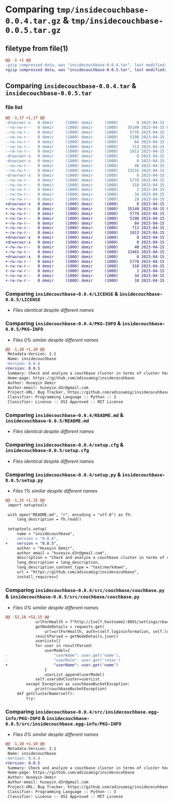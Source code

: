 # Comparing `tmp/insidecouchbase-0.0.4.tar.gz` & `tmp/insidecouchbase-0.0.5.tar.gz`

## filetype from file(1)

```diff
@@ -1 +1 @@
-gzip compressed data, was "insidecouchbase-0.0.4.tar", last modified: Sat Apr 15 11:26:34 2023, max compression
+gzip compressed data, was "insidecouchbase-0.0.5.tar", last modified: Sat Apr 15 11:33:13 2023, max compression
```

## Comparing `insidecouchbase-0.0.4.tar` & `insidecouchbase-0.0.5.tar`

### file list

```diff
@@ -1,17 +1,17 @@
-drwxrwxr-x   0 demir     (1000) demir     (1000)        0 2023-04-15 11:26:34.259082 insidecouchbase-0.0.4/
--rw-rw-r--   0 demir     (1000) demir     (1000)    35149 2023-04-15 09:54:30.000000 insidecouchbase-0.0.4/LICENSE
--rw-rw-r--   0 demir     (1000) demir     (1000)     5778 2023-04-15 11:26:34.259082 insidecouchbase-0.0.4/PKG-INFO
--rw-rw-r--   0 demir     (1000) demir     (1000)     5198 2023-04-15 11:23:55.000000 insidecouchbase-0.0.4/README.md
--rw-rw-r--   0 demir     (1000) demir     (1000)       84 2023-04-15 10:44:14.000000 insidecouchbase-0.0.4/pyproject.toml
--rw-rw-r--   0 demir     (1000) demir     (1000)      713 2023-04-15 11:26:34.259082 insidecouchbase-0.0.4/setup.cfg
--rw-rw-r--   0 demir     (1000) demir     (1000)     1013 2023-04-15 11:26:13.000000 insidecouchbase-0.0.4/setup.py
-drwxrwxr-x   0 demir     (1000) demir     (1000)        0 2023-04-15 11:26:34.259082 insidecouchbase-0.0.4/src/
-drwxrwxr-x   0 demir     (1000) demir     (1000)        0 2023-04-15 11:26:34.259082 insidecouchbase-0.0.4/src/couchbase/
--rw-rw-r--   0 demir     (1000) demir     (1000)       40 2023-04-15 11:08:25.000000 insidecouchbase-0.0.4/src/couchbase/__init__.py
--rw-rw-r--   0 demir     (1000) demir     (1000)    13516 2023-04-15 11:22:04.000000 insidecouchbase-0.0.4/src/couchbase/couchbase.py
-drwxrwxr-x   0 demir     (1000) demir     (1000)        0 2023-04-15 11:26:34.259082 insidecouchbase-0.0.4/src/insidecouchbase.egg-info/
--rw-rw-r--   0 demir     (1000) demir     (1000)     5778 2023-04-15 11:26:34.000000 insidecouchbase-0.0.4/src/insidecouchbase.egg-info/PKG-INFO
--rw-rw-r--   0 demir     (1000) demir     (1000)      318 2023-04-15 11:26:34.000000 insidecouchbase-0.0.4/src/insidecouchbase.egg-info/SOURCES.txt
--rw-rw-r--   0 demir     (1000) demir     (1000)        1 2023-04-15 11:26:34.000000 insidecouchbase-0.0.4/src/insidecouchbase.egg-info/dependency_links.txt
--rw-rw-r--   0 demir     (1000) demir     (1000)       34 2023-04-15 11:26:34.000000 insidecouchbase-0.0.4/src/insidecouchbase.egg-info/requires.txt
--rw-rw-r--   0 demir     (1000) demir     (1000)       10 2023-04-15 11:26:34.000000 insidecouchbase-0.0.4/src/insidecouchbase.egg-info/top_level.txt
+drwxrwxr-x   0 demir     (1000) demir     (1000)        0 2023-04-15 11:33:13.030942 insidecouchbase-0.0.5/
+-rw-rw-r--   0 demir     (1000) demir     (1000)    35149 2023-04-15 09:54:30.000000 insidecouchbase-0.0.5/LICENSE
+-rw-rw-r--   0 demir     (1000) demir     (1000)     5778 2023-04-15 11:33:13.030942 insidecouchbase-0.0.5/PKG-INFO
+-rw-rw-r--   0 demir     (1000) demir     (1000)     5198 2023-04-15 11:23:55.000000 insidecouchbase-0.0.5/README.md
+-rw-rw-r--   0 demir     (1000) demir     (1000)       84 2023-04-15 10:44:14.000000 insidecouchbase-0.0.5/pyproject.toml
+-rw-rw-r--   0 demir     (1000) demir     (1000)      713 2023-04-15 11:33:13.030942 insidecouchbase-0.0.5/setup.cfg
+-rw-rw-r--   0 demir     (1000) demir     (1000)     1013 2023-04-15 11:32:47.000000 insidecouchbase-0.0.5/setup.py
+drwxrwxr-x   0 demir     (1000) demir     (1000)        0 2023-04-15 11:33:13.030942 insidecouchbase-0.0.5/src/
+drwxrwxr-x   0 demir     (1000) demir     (1000)        0 2023-04-15 11:33:13.030942 insidecouchbase-0.0.5/src/couchbase/
+-rw-rw-r--   0 demir     (1000) demir     (1000)       40 2023-04-15 11:08:25.000000 insidecouchbase-0.0.5/src/couchbase/__init__.py
+-rw-rw-r--   0 demir     (1000) demir     (1000)    13465 2023-04-15 11:32:22.000000 insidecouchbase-0.0.5/src/couchbase/couchbase.py
+drwxrwxr-x   0 demir     (1000) demir     (1000)        0 2023-04-15 11:33:13.030942 insidecouchbase-0.0.5/src/insidecouchbase.egg-info/
+-rw-rw-r--   0 demir     (1000) demir     (1000)     5778 2023-04-15 11:33:13.000000 insidecouchbase-0.0.5/src/insidecouchbase.egg-info/PKG-INFO
+-rw-rw-r--   0 demir     (1000) demir     (1000)      318 2023-04-15 11:33:13.000000 insidecouchbase-0.0.5/src/insidecouchbase.egg-info/SOURCES.txt
+-rw-rw-r--   0 demir     (1000) demir     (1000)        1 2023-04-15 11:33:13.000000 insidecouchbase-0.0.5/src/insidecouchbase.egg-info/dependency_links.txt
+-rw-rw-r--   0 demir     (1000) demir     (1000)       34 2023-04-15 11:33:13.000000 insidecouchbase-0.0.5/src/insidecouchbase.egg-info/requires.txt
+-rw-rw-r--   0 demir     (1000) demir     (1000)       10 2023-04-15 11:33:13.000000 insidecouchbase-0.0.5/src/insidecouchbase.egg-info/top_level.txt
```

### Comparing `insidecouchbase-0.0.4/LICENSE` & `insidecouchbase-0.0.5/LICENSE`

 * *Files identical despite different names*

### Comparing `insidecouchbase-0.0.4/PKG-INFO` & `insidecouchbase-0.0.5/PKG-INFO`

 * *Files 0% similar despite different names*

```diff
@@ -1,10 +1,10 @@
 Metadata-Version: 2.1
 Name: insidecouchbase
-Version: 0.0.4
+Version: 0.0.5
 Summary: Check and analyze a couchbase cluster in terms of cluster health,bucket,and replication
 Home-page: https://github.com/adiosamig/insidecocuhbase
 Author: Huseyin Demir
 Author-email: huseyin.d3r@gmail.com
 Project-URL: Bug Tracker, https://github.com/adiosamig/insidecocuhbase/issues
 Classifier: Programming Language :: Python :: 3
 Classifier: License :: OSI Approved :: MIT License
```

### Comparing `insidecouchbase-0.0.4/README.md` & `insidecouchbase-0.0.5/README.md`

 * *Files identical despite different names*

### Comparing `insidecouchbase-0.0.4/setup.cfg` & `insidecouchbase-0.0.5/setup.cfg`

 * *Files identical despite different names*

### Comparing `insidecouchbase-0.0.4/setup.py` & `insidecouchbase-0.0.5/setup.py`

 * *Files 1% similar despite different names*

```diff
@@ -1,15 +1,15 @@
 import setuptools
 
 with open("README.md", "r", encoding = "utf-8") as fh:
     long_description = fh.read()
 
 setuptools.setup(
     name = "insidecouchbase",
-    version = "0.0.4",
+    version = "0.0.5",
     author = "Huseyin Demir",
     author_email = "huseyin.d3r@gmail.com",
     description = "Check and analyze a couchbase cluster in terms of cluster health,bucket,and replication",
     long_description = long_description,
     long_description_content_type = "text/markdown",
     url = "https://github.com/adiosamig/insidecocuhbase",
     install_requires=[
```

### Comparing `insidecouchbase-0.0.4/src/couchbase/couchbase.py` & `insidecouchbase-0.0.5/src/couchbase/couchbase.py`

 * *Files 0% similar despite different names*

```diff
@@ -52,16 +52,15 @@
             urlForHealth = f"http://{self.hostname}:8091/settings/rbac/users"
             getNodeDetails = requests.get(
                 url=urlForHealth, auth=(self.logininformation, self.loginsecret))
             resultParsed = getNodeDetails.json()
             userList=[]
             for user in resultParsed:
                 userModel={
-                    "userName": user.get('name'),
-                    "userRole": user.get('roles')
+                    "userName": user.get('name')
                 }
                 userList.append(userModel)
             self.usersOnCluster=userList
         except Exception as couchbaseBucketException:
             print(couchbaseBucketException)
     def getClusterName(self):
         try:
```

### Comparing `insidecouchbase-0.0.4/src/insidecouchbase.egg-info/PKG-INFO` & `insidecouchbase-0.0.5/src/insidecouchbase.egg-info/PKG-INFO`

 * *Files 0% similar despite different names*

```diff
@@ -1,10 +1,10 @@
 Metadata-Version: 2.1
 Name: insidecouchbase
-Version: 0.0.4
+Version: 0.0.5
 Summary: Check and analyze a couchbase cluster in terms of cluster health,bucket,and replication
 Home-page: https://github.com/adiosamig/insidecocuhbase
 Author: Huseyin Demir
 Author-email: huseyin.d3r@gmail.com
 Project-URL: Bug Tracker, https://github.com/adiosamig/insidecocuhbase/issues
 Classifier: Programming Language :: Python :: 3
 Classifier: License :: OSI Approved :: MIT License
```

